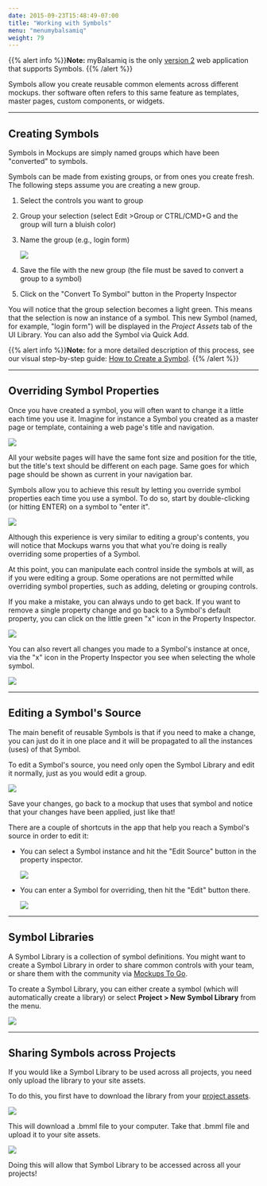 ```yaml
---
date: 2015-09-23T15:48:49-07:00
title: "Working with Symbols"
menu: "menumybalsamiq"
weight: 79
---
```


{{% alert info %}}**Note:** myBalsamiq is the only [version 2](https://support.balsamiq.com/sales/compare/) web application that supports Symbols. {{% /alert %}}

Symbols allow you create reusable common elements across different mockups. ther software often refers to this same feature as templates, master pages, custom components, or widgets.

* * *

## Creating Symbols

Symbols in Mockups are simply named groups which have been "converted" to symbols.

Symbols can be made from existing groups, or from ones you create fresh. The following steps assume you are creating a new group.

1.  Select the controls you want to group
2.  Group your selection (select Edit >Group or CTRL/CMD+G and the group will turn a bluish color)
3.  Name the group (e.g., login form)

    ![](http://media.balsamiq.com/img/support/docs/m4d/sym_1.png)

4.  Save the file with the new group (the file must be saved to convert a group to a symbol)
5.  Click on the "Convert To Symbol" button in the Property Inspector

You will notice that the group selection becomes a light green. This means that the selection is now an instance of a symbol. This new Symbol (named, for example, "login form") will be displayed in the _Project Assets_ tab of the UI Library. You can also add the Symbol via Quick Add.

{{% alert info %}}**Note:** for a more detailed description of this process, see our visual step-by-step guide: [How to Create a Symbol](https://support.balsamiq.com/tutorials/symbol/). {{% /alert %}}

* * *

## Overriding Symbol Properties

Once you have created a symbol, you will often want to change it a little each time you use it. Imagine for instance a Symbol you created as a master page or template, containing a web page's title and navigation.

![](http://media.balsamiq.com/img/support/docs/m4d/sym_4.png)

All your website pages will have the same font size and position for the title, but the title's text should be different on each page. Same goes for which page should be shown as current in your navigation bar.

Symbols allow you to achieve this result by letting you override symbol properties each time you use a symbol. To do so, start by double-clicking (or hitting ENTER) on a symbol to "enter it".

![](http://media.balsamiq.com/img/support/docs/m4d/sym_5.png)

Although this experience is very similar to editing a group's contents, you will notice that Mockups warns you that what you're doing is really overriding some properties of a Symbol.

At this point, you can manipulate each control inside the symbols at will, as if you were editing a group. Some operations are not permitted while overriding symbol properties, such as adding, deleting or grouping controls.

If you make a mistake, you can always undo to get back. If you want to remove a single property change and go back to a Symbol's default property, you can click on the little green "x" icon in the Property Inspector.

![](http://media.balsamiq.com/img/support/docs/m4d/sym_6.png)

You can also revert all changes you made to a Symbol's instance at once, via the "x" icon in the Property Inspector you see when selecting the whole symbol.

![](http://media.balsamiq.com/img/support/docs/m4d/sym_7.png)

* * *

## Editing a Symbol's Source

The main benefit of reusable Symbols is that if you need to make a change, you can just do it in one place and it will be propagated to all the instances (uses) of that Symbol.

To edit a Symbol's source, you need only open the Symbol Library and edit it normally, just as you would edit a group.

![](http://media.balsamiq.com/img/support/docs/m4d/help_symbolsource.png)

Save your changes, go back to a mockup that uses that symbol and notice that your changes have been applied, just like that!

There are a couple of shortcuts in the app that help you reach a Symbol's source in order to edit it:

*   You can select a Symbol instance and hit the "Edit Source" button in the property inspector.

    ![](http://media.balsamiq.com/img/support/docs/m4d/sym_8.png)

*   You can enter a Symbol for overriding, then hit the "Edit" button there.

    ![](http://media.balsamiq.com/img/support/docs/m4d/sym_9.png)

* * *

## Symbol Libraries

A Symbol Library is a collection of symbol definitions. You might want to create a Symbol Library in order to share common controls with your team, or share them with the community via [Mockups To Go](https://mockupstogo.mybalsamiq.com/).

To create a Symbol Library, you can either create a symbol (which will automatically create a library) or select **Project > New Symbol Library** from the menu.

![](http://media.balsamiq.com/img/support/docs/m4d/help_newsymbollib.png)

* * *

## Sharing Symbols across Projects

If you would like a Symbol Library to be used across all projects, you need only upload the library to your site assets.

To do this, you first have to download the library from your [project assets](https://docs.balsamiq.com/mybalsamiq/assets/).

![](http://media.balsamiq.com/img/support/docs/m4d/help_downloadsymbollibrary.png)

This will download a .bmml file to your computer. Take that .bmml file and upload it to your site assets.

![](http://media.balsamiq.com/img/support/docs/m4d/help_siteasssetupload.png)

Doing this will allow that Symbol Library to be accessed across all your projects!
